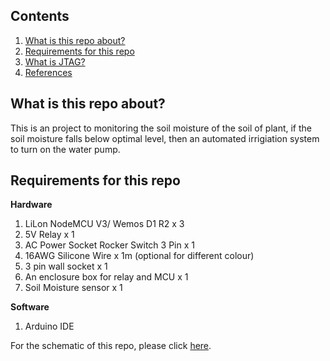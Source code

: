 ## Contents  
1.  [What is this repo about?](#repoIntro)
2.  [Requirements for this repo](#repoReq)
3.  [What is JTAG?](#jtagIntro)
8.  [References](#refer)


## <a name="repoIntro"></a> What is this repo about?
This is an project to monitoring the soil moisture of the soil of plant, if the soil moisture falls below optimal level, then an automated irrigiation 
system to turn on the water pump.  

## <a name="repoReq"></a> Requirements for this repo  
**Hardware**
1. LiLon NodeMCU V3/ Wemos D1 R2 x 3
2. 5V Relay x 1  
3. AC Power Socket Rocker Switch 3 Pin x 1
4. 16AWG Silicone Wire x 1m (optional for different colour)
5. 3 pin wall socket x 1
6. An enclosure box for relay and MCU x 1
7. Soil Moisture sensor x 1

**Software**
1. Arduino IDE  

For the schematic of this repo, please click [here](#schematic).
